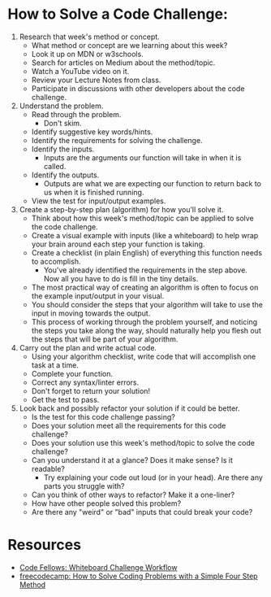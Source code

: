# How to Solve a Code Challenge:

1. Research that week's method or concept.
    * What method or concept are we learning about this week?
    * Look it up on MDN or w3schools.
    * Search for articles on Medium about the method/topic.
    * Watch a YouTube video on it.
    * Review your Lecture Notes from class.
    * Participate in discussions with other developers about the code challenge.
1. Understand the problem.
    * Read through the problem.
        * Don't skim.
    * Identify suggestive key words/hints.
    * Identify the requirements for solving the challenge.
    * Identify the inputs.
        * Inputs are the arguments our function will take in when it is called.
    * Identify the outputs.
        * Outputs are what we are expecting our function to return back to us when it is finished running.
    * View the test for input/output examples.
1. Create a step-by-step plan (algorithm) for how you’ll solve it.
    * Think about how this week's method/topic can be applied to solve the code challenge.
    * Create a visual example with inputs (like a whiteboard) to help wrap your brain around each step your function is taking.
    * Create a checklist (in plain English) of everything this function needs to accomplish.
        * You've already identified the requirements in the step above. Now all you have to do is fill in the tiny details.
    * The most practical way of creating an algorithm is often to focus on the example input/output in your visual.
    * You should consider the steps that your algorithm will take to use the input in moving towards the output.
    * This process of working through the problem yourself, and noticing the steps you take along the way, should naturally help you flesh out the steps that will be part of your algorithm.
1. Carry out the plan and write actual code.
    * Using your algorithm checklist, write code that will accomplish one task at a time.
    * Complete your function.
    * Correct any syntax/linter errors.
    * Don't forget to return your solution!
    * Get the test to pass.
1. Look back and possibly refactor your solution if it could be better.
    * Is the test for this code challenge passing?
    * Does your solution meet all the requirements for this code challenge?
    * Does your solution use this week's method/topic to solve the code challenge?
    * Can you understand it at a glance? Does it make sense? Is it readable?
        * Try explaining your code out loud (or in your head). Are there any parts you struggle with?
    * Can you think of other ways to refactor? Make it a one-liner?
    * How have other people solved this problem?
    * Are there any "weird" or "bad" inputs that could break your code?


# Resources
- [Code Fellows: Whiteboard Challenge Workflow](https://codefellows.github.io/common_curriculum/data_structures_and_algorithms/Whiteboard_Workflow.html)
- [freecodecamp: How to Solve Coding Problems with a Simple Four Step Method ](https://www.freecodecamp.org/news/how-to-solve-coding-problems/)